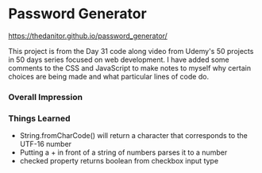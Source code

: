 # Password Generator

https://thedanitor.github.io/password_generator/

This project is from the Day 31 code along video from Udemy's 50 projects in 50 days series focused on web development. I have added some comments to the CSS and JavaScript to make notes to myself why certain choices are being made and what particular lines of code do.

### Overall Impression



### Things Learned

* String.fromCharCode() will return a character that corresponds to the UTF-16 number 
* Putting a + in front of a string of numbers parses it to a number
* checked property returns boolean from checkbox input type